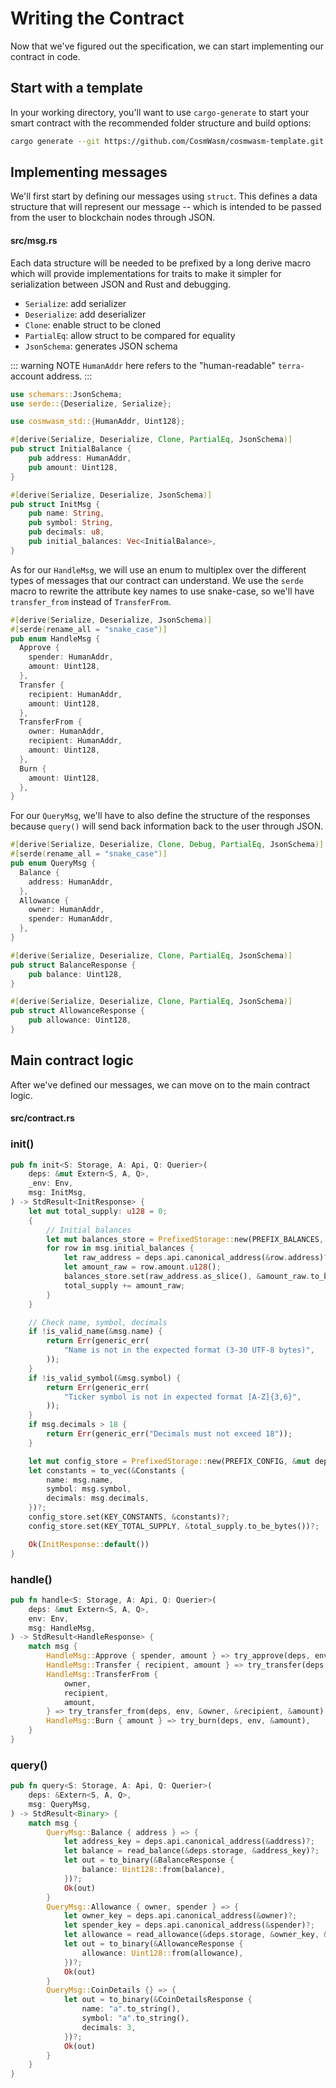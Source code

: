 # Writing the Contract

Now that we've figured out the specification, we can start implementing our contract in code.

## Start with a template

In your working directory, you'll want to use `cargo-generate` to start your smart contract with the recommended folder structure and build options:

```sh
cargo generate --git https://github.com/CosmWasm/cosmwasm-template.git --name my-terra-token
```

## Implementing messages

We'll first start by defining our messages using `struct`. This defines a data structure that will represent our message -- which is intended to be passed from the user to blockchain nodes through JSON.

#### src/msg.rs

Each data structure will be needed to be prefixed by a long derive macro which will provide implementations for traits to make it simpler for serialization between JSON and Rust and debugging.

- `Serialize`: add serializer
- `Deserialize`: add deserializer
- `Clone`: enable struct to be cloned
- `PartialEq`: allow struct to be compared for equality
- `JsonSchema`: generates JSON schema

::: warning NOTE
`HumanAddr` here refers to the "human-readable" `terra-` account address.
:::

```rust
use schemars::JsonSchema;
use serde::{Deserialize, Serialize};

use cosmwasm_std::{HumanAddr, Uint128};

#[derive(Serialize, Deserialize, Clone, PartialEq, JsonSchema)]
pub struct InitialBalance {
    pub address: HumanAddr,
    pub amount: Uint128,
}

#[derive(Serialize, Deserialize, JsonSchema)]
pub struct InitMsg {
    pub name: String,
    pub symbol: String,
    pub decimals: u8,
    pub initial_balances: Vec<InitialBalance>,
}
```

As for our `HandleMsg`, we will use an enum to multiplex over the different types of messages that our contract can understand. We use the `serde` macro to rewrite the attribute key names to use snake-case, so we'll have `transfer_from` instead of `TransferFrom`.

```rust
#[derive(Serialize, Deserialize, JsonSchema)]
#[serde(rename_all = "snake_case")]
pub enum HandleMsg {
  Approve {
    spender: HumanAddr,
    amount: Uint128,
  },
  Transfer {
    recipient: HumanAddr,
    amount: Uint128,
  },
  TransferFrom {
    owner: HumanAddr,
    recipient: HumanAddr,
    amount: Uint128,
  },
  Burn {
    amount: Uint128,
  },
}
```

For our `QueryMsg`, we'll have to also define the structure of the responses because `query()` will send back information back to the user through JSON.

```rust
#[derive(Serialize, Deserialize, Clone, Debug, PartialEq, JsonSchema)]
#[serde(rename_all = "snake_case")]
pub enum QueryMsg {
  Balance {
    address: HumanAddr,
  },
  Allowance {
    owner: HumanAddr,
    spender: HumanAddr,
  },
}

#[derive(Serialize, Deserialize, Clone, PartialEq, JsonSchema)]
pub struct BalanceResponse {
    pub balance: Uint128,
}

#[derive(Serialize, Deserialize, Clone, PartialEq, JsonSchema)]
pub struct AllowanceResponse {
    pub allowance: Uint128,
}
```

## Main contract logic

After we've defined our messages, we can move on to the main contract logic.

#### src/contract.rs

### init()

```rust
pub fn init<S: Storage, A: Api, Q: Querier>(
    deps: &mut Extern<S, A, Q>,
    _env: Env,
    msg: InitMsg,
) -> StdResult<InitResponse> {
    let mut total_supply: u128 = 0;
    {
        // Initial balances
        let mut balances_store = PrefixedStorage::new(PREFIX_BALANCES, &mut deps.storage);
        for row in msg.initial_balances {
            let raw_address = deps.api.canonical_address(&row.address)?;
            let amount_raw = row.amount.u128();
            balances_store.set(raw_address.as_slice(), &amount_raw.to_be_bytes())?;
            total_supply += amount_raw;
        }
    }

    // Check name, symbol, decimals
    if !is_valid_name(&msg.name) {
        return Err(generic_err(
            "Name is not in the expected format (3-30 UTF-8 bytes)",
        ));
    }
    if !is_valid_symbol(&msg.symbol) {
        return Err(generic_err(
            "Ticker symbol is not in expected format [A-Z]{3,6}",
        ));
    }
    if msg.decimals > 18 {
        return Err(generic_err("Decimals must not exceed 18"));
    }

    let mut config_store = PrefixedStorage::new(PREFIX_CONFIG, &mut deps.storage);
    let constants = to_vec(&Constants {
        name: msg.name,
        symbol: msg.symbol,
        decimals: msg.decimals,
    })?;
    config_store.set(KEY_CONSTANTS, &constants)?;
    config_store.set(KEY_TOTAL_SUPPLY, &total_supply.to_be_bytes())?;

    Ok(InitResponse::default())
}
```

### handle()

```rust
pub fn handle<S: Storage, A: Api, Q: Querier>(
    deps: &mut Extern<S, A, Q>,
    env: Env,
    msg: HandleMsg,
) -> StdResult<HandleResponse> {
    match msg {
        HandleMsg::Approve { spender, amount } => try_approve(deps, env, &spender, &amount),
        HandleMsg::Transfer { recipient, amount } => try_transfer(deps, env, &recipient, &amount),
        HandleMsg::TransferFrom {
            owner,
            recipient,
            amount,
        } => try_transfer_from(deps, env, &owner, &recipient, &amount),
        HandleMsg::Burn { amount } => try_burn(deps, env, &amount),
    }
}
```

### query()

```rust
pub fn query<S: Storage, A: Api, Q: Querier>(
    deps: &Extern<S, A, Q>,
    msg: QueryMsg,
) -> StdResult<Binary> {
    match msg {
        QueryMsg::Balance { address } => {
            let address_key = deps.api.canonical_address(&address)?;
            let balance = read_balance(&deps.storage, &address_key)?;
            let out = to_binary(&BalanceResponse {
                balance: Uint128::from(balance),
            })?;
            Ok(out)
        }
        QueryMsg::Allowance { owner, spender } => {
            let owner_key = deps.api.canonical_address(&owner)?;
            let spender_key = deps.api.canonical_address(&spender)?;
            let allowance = read_allowance(&deps.storage, &owner_key, &spender_key)?;
            let out = to_binary(&AllowanceResponse {
                allowance: Uint128::from(allowance),
            })?;
            Ok(out)
        }
        QueryMsg::CoinDetails {} => {
            let out = to_binary(&CoinDetailsResponse {
                name: "a".to_string(),
                symbol: "a".to_string(),
                decimals: 3,
            })?;
            Ok(out)
        }
    }
}
```
